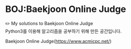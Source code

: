 # BOJ:Baekjoon Online Judge

✏️ My solutions to Baekjoon Online Judge<br>
Python3를 이용해 알고리즘을 공부하기 위해 만든 공간입니다.

Baekjoon Online Judge(https://www.acmicpc.net/)
